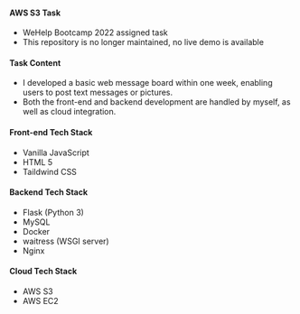 #### AWS S3 Task
- WeHelp Bootcamp 2022 assigned task
- This repository is no longer maintained, no live demo is available

#### Task Content
- I developed a basic web message board within one week, enabling users to post text messages or pictures.
- Both the front-end and backend development are handled by myself, as well as cloud integration.

#### Front-end Tech Stack
- Vanilla JavaScript
- HTML 5
- Taildwind CSS

#### Backend Tech Stack
- Flask (Python 3)
- MySQL
- Docker
- waitress (WSGI server)
- Nginx

#### Cloud Tech Stack
- AWS S3
- AWS EC2
